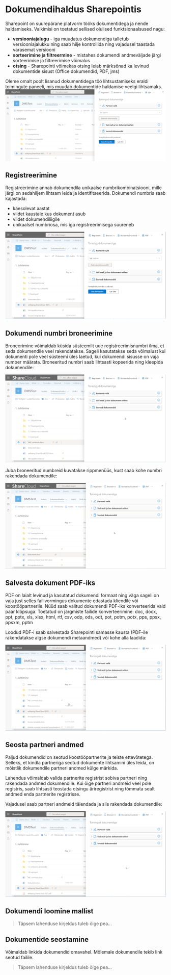 # Dokumendihaldus Sharepointis

Sharepoint on suurepärane platvorm tööks dokumentidega ja nende haldamiseks.
Vaikimisi on toetatud sellised olulised funktsionaalsused nagu:

* **versiooniajalugu** - iga muudatus dokumendiga talletub versiooniajalukku ning saab hilje kontrollida ning vajadusel taastada varasemat versiooni
* **sorteerimine ja filtreermine** - mistahes dokumendi andmeväljade järgi sorteerimise ja filtreerimise võimalus
* **otsing** - Sharepointi võimekas otsing leiab märksõnad ka levinud dokumentide sisust (Office dokumendid, PDF, jms)

Oleme omalt poolt lisanud dokumentidega töö lihtsustamiseks eraldi toimingute paneeli, mis muudab dokumentide haldamise veelgi lihtsamaks.
[![](images/dms/manageDocumentPanel.png)](images/dms/manageDocumentPanel.png)


## Registreerimine
Registreerimine annab dokumendila unikaalse numbrikombinatsiooni, mille järgi on sedahiljem lihtsam leida ja identifitseerida.
Dokumendi numbris saab kajastada:

* käesolevat aastat
* viidet kaustale kus dokument asub
* viidet dokumendiliigile
* unikaalset numbriosa, mis iga registreerimisega suureneb

[![](images/dms/registerDocument.gif)](images/dms/registerDocument.gif)

## Dokumendi numbri broneerimine
Broneerimine võimaldab küsida süsteemilt uue registreerimisnumbri ilma, et seda dokumendile veel rakendatakse. Sageli kasutatakse seda võimalust kui dokumenti pole veel süsteemi üles laetud, kui dokumendi sisusse on vaja number määrata.
Broneeritud numbri saab lihtsasti kopeerida ning kleepida dokumendile:

[![](images/dms/reserveDocNumber.gif)](images/dms/reserveDocNumber.gif)

Juba broneeritud numbreid kuvatakse rippmenüüs, kust saab kohe numbri rakendada dokumendile:

[![](images/dms/applyReservedDocNumber.gif)](images/dms/applyReservedDocNumber.gif)

## Salvesta dokument PDF-iks
PDF on laialt levinud ja kasutatud dokumendi formaat ning väga sageli on vaja just selles failivormingus dokumente edastada kliendile või koostööpartnerile.
Nüüd saab valitud dokumendi PDF-iks konverteerida vaid paar klõpsuga. Toetatud on järgmiste failide konverteerimine: doc, docx, ppt,  pptx, xls, xlsx, html, rtf, csv, odp, ods, odt, pot, potm, potx, pps, ppsx, ppsxm, pptm

Loodud PDF-i saab salvestada Sharepointi samasse kausta (PDF-ile rakendatakse algse dokumendi metaandmed) või kohe alla laadida:

[![](images/dms/convertToPDF.gif)](images/dms/convertToPDF.gif)

## Seosta partneri andmed
Paljud dokumendid on seotud koostööpartnerite ja teiste ettevõtetega. Selleks, et kindla partneriga seotud dokumente lihtsamini üles leida, on mõistlik dokumendile partneri andmed külge märkida.

Lahendus võimaldab valida partnerite registrist sobiva partneri ning rakendada andmed dokumendile. Kui õige partneri andmeid veel pole registris, saab lihtsasti teostada otsingu äriregistrist ning tõmmata sealt andmed enda partnerite registrisse. 

Vajadusel saab partneri andmeid täiendada ja siis rakendada dokumendile:

[![](images/dms/applyPartnerInfo.gif)](images/dms/applyPartnerInfo.gif)

## Dokumendi loomine mallist
> Täpsem lahenduse kirjeldus tuleb õige pea...
## Dokumentide seostamine
Võimaldab linkida dokumendid omavahel. Mõlemale dokumendile tekib link seotud failile.
> Täpsem lahenduse kirjeldus tuleb õige pea...